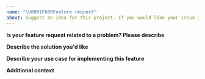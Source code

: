 ```yaml
---
name: "\U0001F680Feature request"
about: Suggest an idea for this project. If you would like your issue answered faster, please consider becoming a bronze level sponsor on patreon: https://www.patreon.com/mattlewis92
---
```


<!---

FAQ (please read!):

Need an example of how to do something? Check the demo page, it probably has you covered: https://mattlewis92.github.io/angular-calendar/demos/

Need a full list of all API options? Check the docs for each component:
https://mattlewis92.github.io/angular-calendar/docs/components/CalendarMonthViewComponent.html
https://mattlewis92.github.io/angular-calendar/docs/components/CalendarWeekViewComponent.html
https://mattlewis92.github.io/angular-calendar/docs/components/CalendarDayViewComponent.html

Please note that issues that ignore this template will be closed without notice!

-->

**Is your feature request related to a problem? Please describe**

<!-- A clear and concise description of what the problem is. Ex. I'm always frustrated when [...] -->

**Describe the solution you'd like**

<!-- A clear and concise description of what you want to happen. -->

**Describe your use case for implementing this feature**

<!-- A clear explanation of how you plan to use this feature in your application -->

**Additional context**

<!-- Add any other context or screenshots about the feature request here. -->
